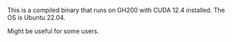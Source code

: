 This is a compiled binary that runs on GH200 with CUDA 12.4 installed. 
The OS is Ubuntu 22.04.

Might be useful for some users.
